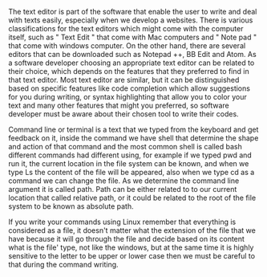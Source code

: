 The text editor is part of the software that enable the user to write and deal with texts easily, especially when we develop a websites. There is various classifications for the text editors which might come with the computer itself, such as " Text Edit " that come with Mac computers and " Note pad " that come with windows computer. On the other hand, there are several editors that can be downloaded such as Notepad ++, BB Edit and Atom. As a software developer choosing an appropriate text editor can be related to their choice, which depends on the features that they preferred to find in that text editor. Most text editor are similar, but it can be distinguished based on specific features like code completion which allow suggestions for you during writing, or syntax highlighting that allow you to color your text and many other features that might you preferred, so software developer must be aware about their chosen tool to write their codes.

Command line or terminal is a text that we typed from the keyboard and get feedback on it,  inside the command we have shell that determine the shape and action of that command and the most common shell is called bash different commands had different using, for example if we typed pwd and run it, the current location in the file system can be known, and when we type Ls the content of the file will be appeared, also when we type cd as a command  we can change the file. As we determine the command line argument it is called path. Path can be either related to to our current location that called relative path, or it could be related to the root of the file system to be known as absolute path.    

If you write your commands using Linux remember that everything is considered as a file, it doesn't matter what the extension of the file that we have because it will go through the file and decide based on its content what is the file' type, not like the windows, but at the same time it is highly sensitive to the letter to be upper or lower case then we must be careful to that during the command writing.
